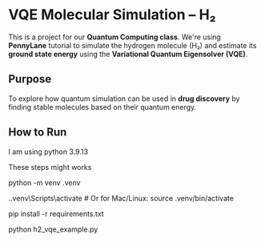 # VQE Molecular Simulation – H₂

This is a project for our **Quantum Computing class**. We're using **PennyLane** tutorial to simulate the hydrogen molecule (H₂) and estimate its **ground state energy** using the **Variational Quantum Eigensolver (VQE)**.

## Purpose

To explore how quantum simulation can be used in **drug discovery** by finding stable molecules based on their quantum energy.

##  How to Run

I am using python 3.9.13

These steps might works

python -m venv .venv

.\.venv\Scripts\activate # Or for Mac/Linux: source .venv/bin/activate

pip install -r requirements.txt

python h2_vqe_example.py
